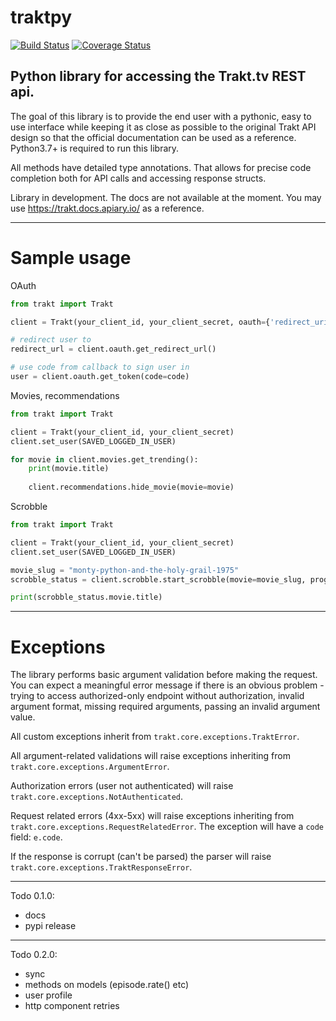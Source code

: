 # traktpy
[![Build Status](https://travis-ci.org/jmolinski/traktpy.svg?branch=master)](https://travis-ci.org/jmolinski/traktpy)
[![Coverage Status](https://coveralls.io/repos/github/jmolinski/traktpy/badge.svg?branch=master)](https://coveralls.io/github/jmolinski/traktpy?branch=master)

Python library for accessing the Trakt.tv REST api.
---

The goal of this library is to provide the end user with a pythonic, easy to use interface while keeping it as close as possible to the original Trakt API design so that the official documentation can be used as a reference. 
Python3.7+ is required to run this library. 

All methods have detailed type annotations. That allows for precise code completion both for API calls and accessing response structs.

Library in development. The docs are not available at the moment. You may use https://trakt.docs.apiary.io/ as a reference.

---

# Sample usage

OAuth
```python
from trakt import Trakt

client = Trakt(your_client_id, your_client_secret, oauth={'redirect_uri': 'your callback url'})

# redirect user to
redirect_url = client.oauth.get_redirect_url()

# use code from callback to sign user in
user = client.oauth.get_token(code=code)

```

Movies, recommendations
```python
from trakt import Trakt

client = Trakt(your_client_id, your_client_secret)
client.set_user(SAVED_LOGGED_IN_USER)

for movie in client.movies.get_trending():
    print(movie.title)
    
    client.recommendations.hide_movie(movie=movie)
```

Scrobble
```python
from trakt import Trakt

client = Trakt(your_client_id, your_client_secret)
client.set_user(SAVED_LOGGED_IN_USER)

movie_slug = "monty-python-and-the-holy-grail-1975"
scrobble_status = client.scrobble.start_scrobble(movie=movie_slug, progress=15)

print(scrobble_status.movie.title)

```

---

# Exceptions
The library performs basic argument validation before making the request. 
You can expect a meaningful error message if there is an obvious problem - trying to access authorized-only endpoint without authorization, invalid argument format, missing required arguments, passing an invalid argument value.

All custom exceptions inherit from `trakt.core.exceptions.TraktError`.

All argument-related validations will raise exceptions inheriting from `trakt.core.exceptions.ArgumentError`.

Authorization errors (user not authenticated) will raise `trakt.core.exceptions.NotAuthenticated`.

Request related errors (4xx-5xx) will raise exceptions inheriting from `trakt.core.exceptions.RequestRelatedError`.
The exception will have a `code` field: `e.code`.

If the response is corrupt (can't be parsed) the parser will raise `trakt.core.exceptions.TraktResponseError`.

---
Todo 0.1.0:
- docs
- pypi release

---
Todo 0.2.0:
- sync
- methods on models (episode.rate() etc)
- user profile
- http component retries
